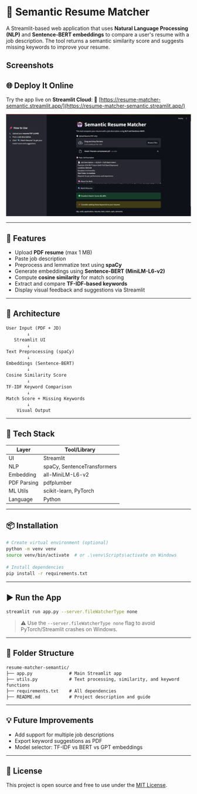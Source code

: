 # 🤖 Semantic Resume Matcher

A Streamlit-based web application that uses **Natural Language Processing (NLP)** and **Sentence-BERT embeddings** to compare a user's resume with a job description. The tool returns a semantic similarity score and suggests missing keywords to improve your resume.

## Screenshots
## 🌐 Deploy It Online

Try the app live on **Streamlit Cloud**:
🔗 [https://resume-matcher-semantic.streamlit.app/](https://resume-matcher-semantic.streamlit.app/)

![App Screenshot](image.png)

---

## 🚀 Features

* Upload **PDF resume** (max 1 MB)
* Paste job description
* Preprocess and lemmatize text using **spaCy**
* Generate embeddings using **Sentence-BERT (MiniLM-L6-v2)**
* Compute **cosine similarity** for match scoring
* Extract and compare **TF-IDF-based keywords**
* Display visual feedback and suggestions via Streamlit

---

## 🧠 Architecture 

```
User Input (PDF + JD)
        ↓
   Streamlit UI
        ↓
Text Preprocessing (spaCy)
        ↓
Embeddings (Sentence-BERT)
        ↓
Cosine Similarity Score
        ↓
TF-IDF Keyword Comparison
        ↓
Match Score + Missing Keywords
        ↓
    Visual Output
```

---

## 🧰 Tech Stack

| Layer       | Tool/Library                |
| ----------- | --------------------------- |
| UI          | Streamlit                   |
| NLP         | spaCy, SentenceTransformers |
| Embedding   | all-MiniLM-L6-v2            |
| PDF Parsing | pdfplumber                  |
| ML Utils    | scikit-learn, PyTorch       |
| Language    | Python                      |

---

## 📦 Installation

```bash
# Create virtual environment (optional)
python -m venv venv
source venv/bin/activate  # or .\venv\Scripts\activate on Windows

# Install dependencies
pip install -r requirements.txt
```

---

## ▶️ Run the App

```bash
streamlit run app.py --server.fileWatcherType none
```

> ⚠️ Use the `--server.fileWatcherType none` flag to avoid PyTorch/Streamlit crashes on Windows.

---

## 📂 Folder Structure

```
resume-matcher-semantic/
├── app.py              # Main Streamlit app
├── utils.py            # Text processing, similarity, and keyword functions
├── requirements.txt    # All dependencies
├── README.md           # Project description and guide
```

---

## 💡 Future Improvements

* Add support for multiple job descriptions
* Export keyword suggestions as PDF
* Model selector: TF-IDF vs BERT vs GPT embeddings

---

## 📄 License

This project is open source and free to use under the [MIT License](LICENSE).
